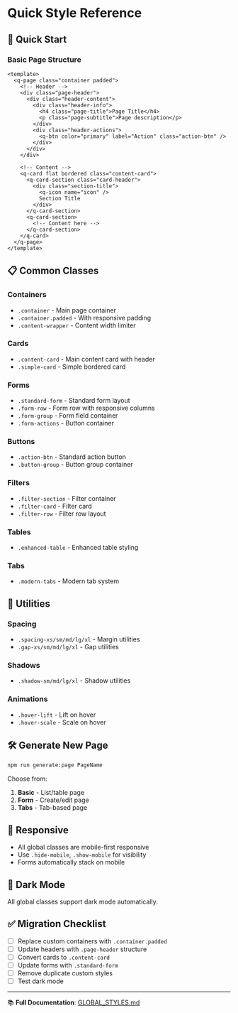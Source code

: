 # Quick Style Reference

## 🚀 Quick Start

### Basic Page Structure

```vue
<template>
  <q-page class="container padded">
    <!-- Header -->
    <div class="page-header">
      <div class="header-content">
        <div class="header-info">
          <h4 class="page-title">Page Title</h4>
          <p class="page-subtitle">Page description</p>
        </div>
        <div class="header-actions">
          <q-btn color="primary" label="Action" class="action-btn" />
        </div>
      </div>
    </div>

    <!-- Content -->
    <q-card flat bordered class="content-card">
      <q-card-section class="card-header">
        <div class="section-title">
          <q-icon name="icon" />
          Section Title
        </div>
      </q-card-section>
      <q-card-section>
        <!-- Content here -->
      </q-card-section>
    </q-card>
  </q-page>
</template>
```

## 📋 Common Classes

### Containers

- `.container` - Main page container
- `.container.padded` - With responsive padding
- `.content-wrapper` - Content width limiter

### Cards

- `.content-card` - Main content card with header
- `.simple-card` - Simple bordered card

### Forms

- `.standard-form` - Standard form layout
- `.form-row` - Form row with responsive columns
- `.form-group` - Form field container
- `.form-actions` - Button container

### Buttons

- `.action-btn` - Standard action button
- `.button-group` - Button group container

### Filters

- `.filter-section` - Filter container
- `.filter-card` - Filter card
- `.filter-row` - Filter row layout

### Tables

- `.enhanced-table` - Enhanced table styling

### Tabs

- `.modern-tabs` - Modern tab system

## 🎨 Utilities

### Spacing

- `.spacing-xs/sm/md/lg/xl` - Margin utilities
- `.gap-xs/sm/md/lg/xl` - Gap utilities

### Shadows

- `.shadow-sm/md/lg/xl` - Shadow utilities

### Animations

- `.hover-lift` - Lift on hover
- `.hover-scale` - Scale on hover

## 🛠️ Generate New Page

```bash
npm run generate:page PageName
```

Choose from:

1. **Basic** - List/table page
2. **Form** - Create/edit page
3. **Tabs** - Tab-based page

## 📱 Responsive

- All global classes are mobile-first responsive
- Use `.hide-mobile`, `.show-mobile` for visibility
- Forms automatically stack on mobile

## 🌙 Dark Mode

All global classes support dark mode automatically.

## ✅ Migration Checklist

- [ ] Replace custom containers with `.container.padded`
- [ ] Update headers with `.page-header` structure
- [ ] Convert cards to `.content-card`
- [ ] Update forms with `.standard-form`
- [ ] Remove duplicate custom styles
- [ ] Test dark mode

---

📚 **Full Documentation**: [GLOBAL_STYLES.md](./GLOBAL_STYLES.md)
